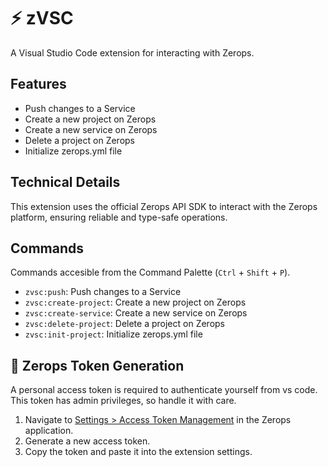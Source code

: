 # ⚡️ zVSC

A Visual Studio Code extension for interacting with Zerops.

## Features

- Push changes to a Service
- Create a new project on Zerops
- Create a new service on Zerops
- Delete a project on Zerops
- Initialize zerops.yml file

## Technical Details

This extension uses the official Zerops API SDK to interact with the Zerops platform, ensuring reliable and type-safe operations.

## Commands

Commands accesible from the Command Palette (`Ctrl` + `Shift` + `P`).

- `zvsc:push`: Push changes to a Service
- `zvsc:create-project`: Create a new project on Zerops
- `zvsc:create-service`: Create a new service on Zerops
- `zvsc:delete-project`: Delete a project on Zerops
- `zvsc:init-project`: Initialize zerops.yml file

## 🔑 Zerops Token Generation

A personal access token is required to authenticate yourself from vs code. This token has admin privileges, so handle it with care.

1. Navigate to [Settings > Access Token Management](https://app.zerops.io/settings/access-token-management) in the Zerops application.
2. Generate a new access token.
3. Copy the token and paste it into the extension settings.

